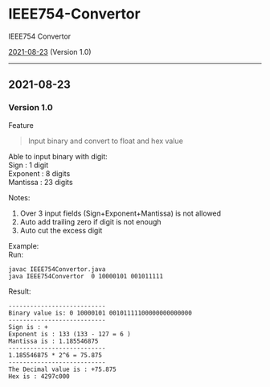 # IEEE754-Convertor
IEEE754 Convertor

[2021-08-23](#2021-08-23) (Version 1.0)

-------------------------------------------------

## 2021-08-23
### Version 1.0
Feature  
>Input binary and convert to float and hex value

Able to input binary with digit:  
Sign : 1 digit  
Exponent : 8 digits  
Mantissa : 23 digits  

Notes:
1. Over 3 input fields (Sign+Exponent+Mantissa) is not allowed
2. Auto add trailing zero if digit is not enough
3. Auto cut the excess digit

Example:  
Run:
```
javac IEEE754Convertor.java
java IEEE754Convertor  0 10000101 001011111
```

Result:
```
---------------------------
Binary value is: 0 10000101 00101111100000000000000
---------------------------
Sign is : +
Exponent is : 133 (133 - 127 = 6 )
Mantissa is : 1.185546875
---------------------------
1.185546875 * 2^6 = 75.875
---------------------------
The Decimal value is : +75.875
Hex is : 4297c000
```
